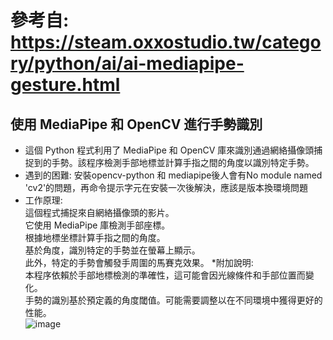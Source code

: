 # 參考自: https://steam.oxxostudio.tw/category/python/ai/ai-mediapipe-gesture.html  
## 使用 MediaPipe 和 OpenCV 進行手勢識別  
* 這個 Python 程式利用了 MediaPipe 和 OpenCV 庫來識別通過網絡攝像頭捕捉到的手勢。該程序檢測手部地標並計算手指之間的角度以識別特定手勢。
* 遇到的困難:
  安裝opencv-python 和 mediapipe後人會有No module named 'cv2'的問題，再命令提示字元在安裝一次後解決，應該是版本換環境問題  
* 工作原理:  
這個程式捕捉來自網絡攝像頭的影片。  
它使用 MediaPipe 庫檢測手部座標。  
根據地標坐標計算手指之間的角度。  
基於角度，識別特定的手勢並在螢幕上顯示。  
此外，特定的手勢會觸發手周圍的馬賽克效果。
*附加說明:  
本程序依賴於手部地標檢測的準確性，這可能會因光線條件和手部位置而變化。  
手勢的識別基於預定義的角度閾值。可能需要調整以在不同環境中獲得更好的性能。  
![image](https://github.com/WANG-YI-CHEN-411034018/gesture/blob/main/gesture_img/1712167920387.jpg)  
